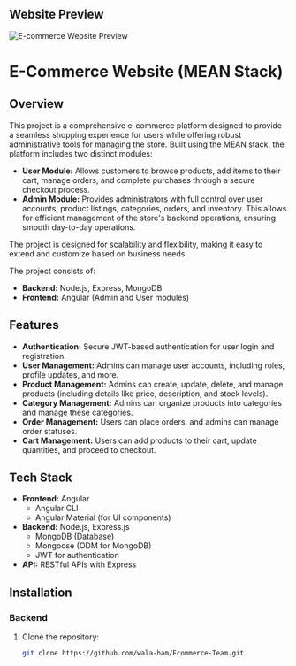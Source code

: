 ## Website Preview
![E-commerce Website Preview](https://repository-images.githubusercontent.com/456963513/82528385-a73f-488f-9003-513321283a6b)

# E-Commerce Website (MEAN Stack)

## Overview
This project is a comprehensive e-commerce platform designed to provide a seamless shopping experience for users while offering robust administrative tools for managing the store. Built using the MEAN stack, the platform includes two distinct modules:
- **User Module:** Allows customers to browse products, add items to their cart, manage orders, and complete purchases through a secure checkout process.
- **Admin Module:** Provides administrators with full control over user accounts, product listings, categories, orders, and inventory. This allows for efficient management of the store's backend operations, ensuring smooth day-to-day operations.

The project is designed for scalability and flexibility, making it easy to extend and customize based on business needs.

The project consists of:
- **Backend:** Node.js, Express, MongoDB
- **Frontend:** Angular (Admin and User modules)

## Features
- **Authentication:** Secure JWT-based authentication for user login and registration.
- **User Management:** Admins can manage user accounts, including roles, profile updates, and more.
- **Product Management:** Admins can create, update, delete, and manage products (including details like price, description, and stock levels).
- **Category Management:** Admins can organize products into categories and manage these categories.
- **Order Management:** Users can place orders, and admins can manage order statuses.
- **Cart Management:** Users can add products to their cart, update quantities, and proceed to checkout.

## Tech Stack
- **Frontend:** Angular
  - Angular CLI
  - Angular Material (for UI components)
- **Backend:** Node.js, Express.js
  - MongoDB (Database)
  - Mongoose (ODM for MongoDB)
  - JWT for authentication
- **API:** RESTful APIs with Express

## Installation

### Backend
1. Clone the repository:
   ```bash
   git clone https://github.com/wala-ham/Ecommerce-Team.git
